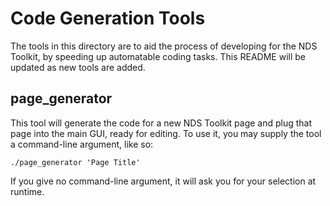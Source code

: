 # Code Generation Tools

The tools in this directory are to aid the process of developing for the NDS
Toolkit, by speeding up automatable coding tasks. This README will be updated
as new tools are added.

## page_generator

This tool will generate the code for a new NDS Toolkit page and plug that page
into the main GUI, ready for editing. To use it, you may supply the tool a
command-line argument, like so:

```
./page_generator 'Page Title'
```

If you give no command-line argument, it will ask you for your selection at
runtime.

